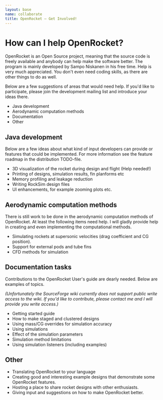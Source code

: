 ```yaml
---
layout: base
name: collaborate
title: OpenRocket — Get Involved!
---
```


# How can I help OpenRocket?

OpenRocket is an Open Source project, meaning that the source code is freely available and anybody can help make the software better. The program is mainly developed by Sampo Niskanen in his free time. Help is very much appreciated. You don't even need coding skills, as there are other things to do as well.

Below are a few suggestions of areas that would need help. If you'd like to participate, please join the development mailing list and introduce your ideas there.

 - Java development
 - Aerodynamic computation methods
 - Documentation
 - Other


## Java development

Below are a few ideas about what kind of input developers can provide or features that could be implemented. For more information see the feature roadmap in the distribution TODO-file.

 - 3D visualization of the rocket during design and flight (Help needed!)
 - Printing of designs, simulation results, fin planforms etc
 - Memory profiling and leakage reduction
 - Writing RockSim design files
 - UI enhancements, for example zooming plots etc.


## Aerodynamic computation methods

There is still work to be done in the aerodynamic computation methods of OpenRocket. At least the following items need help. I will gladly provide help in creating and even implementing the computational methods.

 - Simulating rockets at supersonic velocities (drag coefficient and CG position).
 - Support for external pods and tube fins
 - CFD methods for simulation


## Documentation tasks

Contributions to the OpenRocket User's guide are dearly needed. Below are examples of topics.

_(Unfortunately the SourceForge wiki currently does not support public write access to the wiki. If you'd like to contribute, please contact me and I will provide you write access.)_

 - Getting started guide
 - How to make staged and clustered designs
 - Using mass/CG overrides for simulation accuracy
 - Using simulations
 - Effect of the simulation parameters
 - Simulation method limitations
 - Using simulation listeners (including examples)


## Other

 - Translating OpenRocket to your language
 - Creating good and interesting example designs that demonstrate some OpenRocket features.
 - Hosting a place to share rocket designs with other enthusiasts.
 - Giving input and suggestions on how to make OpenRocket better.

